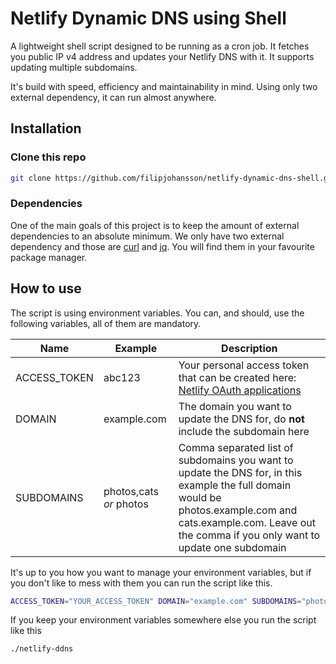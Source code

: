 # Netlify Dynamic DNS using Shell
A lightweight shell script designed to be running as a cron job. It fetches you public IP v4 address and updates your Netlify DNS with it. It supports updating multiple subdomains.

It's build with speed, efficiency and maintainability in mind. Using only two external dependency, it can run almost anywhere.

## Installation
### Clone this repo
```sh
git clone https://github.com/filipjohansson/netlify-dynamic-dns-shell.git
```

### Dependencies
One of the main goals of this project is to keep the amount of external dependencies to an absolute minimum. We only have two external dependency and those are [curl](https://curl.se/) and [jq](https://jqlang.github.io/jq/). You will find them in your favourite package manager.

## How to use
The script is using environment variables. You can, and should, use the following variables, all of them are mandatory.

| Name | Example | Description |
| ---- | ---- | ---- |
| ACCESS_TOKEN | abc123 | Your personal access token that can be created here: [Netlify OAuth applications](https://app.netlify.com/account/applications) |
| DOMAIN | example.com | The domain you want to update the DNS for, do **not** include the subdomain here |
| SUBDOMAINS | photos,cats _or_ photos | Comma separated list of subdomains you want to update the DNS for, in this example the full domain would be photos.example.com and cats.example.com. Leave out the comma if you only want to update one subdomain |

It's up to you how you want to manage your environment variables, but if you don't like to mess with them you can run the script like this.
```sh
ACCESS_TOKEN="YOUR_ACCESS_TOKEN" DOMAIN="example.com" SUBDOMAINS="photos,cats" ./netlify-ddns
```

If you keep your environment variables somewhere else you run the script like this
```sh
./netlify-ddns
```
